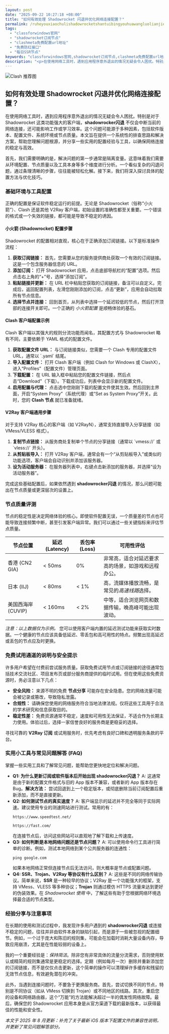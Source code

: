 ```yaml
---
layout: post
date: "2025-09-22 10:27:18 +08:00"
title: "如何有效处理 Shadowrocket 闪退并优化网络连接配置？"
permalink: /ruheyouxiaochulishadowrocketshantuibingyouhuawangluolianjiepeizhi/
tags:
  - "classforwindows官网"
  - "shadowrocket订阅节点"
  - "clashmeta免费配置url地址"
  - "免费防红接口"
  - "每日SSR节点"
keywords: "classforwindows官网,shadowrocket订阅节点,clashmeta免费配置url地址,免费防红接口,每日SSR节点"
description: "<p>在使用网络工具时，遇到应用程序意外退出的情况无疑会令人困扰。特别是对于 Shadowrocket 这类功能强大的客户端，<strong>shadowrocker闪退</strong> 不仅会中断当前的网络连接，还可能影响工作或学习效率。这个问题可能源于多种因素，包括软件版本、配置文件、系统环境或节点质量。本文旨在提供一个系统性的排查思路和解决方案，帮助您理解问题根源，并分享一些实用的配置经验与工具，以确保网络连接的稳定与高效。</p>"
---
```


![Clash 推荐图](https://clashjd.github.io/assets/img/tiktok机场推荐.png)

## 如何有效处理 Shadowrocket 闪退并优化网络连接配置？

<p>在使用网络工具时，遇到应用程序意外退出的情况无疑会令人困扰。特别是对于 Shadowrocket 这类功能强大的客户端，<strong>shadowrocker闪退</strong> 不仅会中断当前的网络连接，还可能影响工作或学习效率。这个问题可能源于多种因素，包括软件版本、配置文件、系统环境或节点质量。本文旨在提供一个系统性的排查思路和解决方案，帮助您理解问题根源，并分享一些实用的配置经验与工具，以确保网络连接的稳定与高效。</p>
<p>首先，我们需要明确的是，解决问题的第一步通常是隔离变量。这意味着我们需要从环境配置、节点质量以及工具本身等多个维度进行分析。一个看似复杂的闪退问题，通过条理清晰的步骤，往往能被轻松化解。接下来，我们将深入探讨具体的配置方法与优化技巧。</p>

<h3>基础环境与工具配置</h3>
<p>正确的配置是保证软件稳定运行的前提。无论是 Shadowrocket（俗称“小火箭”）、Clash 还是其他 V2Ray 客户端，初始设置的准确性都至关重要。一个错误的格式或一个失效的链接，都可能是导致不稳定的诱因。</p>
<h4>小火箭 (Shadowrocket) 配置步骤</h4>
<p>Shadowrocket 的配置相对直观，核心在于正确添加订阅链接。以下是标准操作流程：</p>
<ol>
    <li><strong>获取订阅链接：</strong> 首先，您需要从您的服务提供商处获取一个有效的订阅链接。这是一个包含服务器信息的 URL。</li>
    <li><strong>添加订阅：</strong> 打开 Shadowrocket 应用，点击底部导航栏的“配置”选项。然后点击右上角的“+”号，选择“添加订阅”。</li>
    <li><strong>粘贴链接并更新：</strong> 在 URL 栏中粘贴您获取的订阅链接，备注可以自定义。完成后，返回配置列表，左滑您刚刚添加的订阅，点击“更新”，应用会自动拉取所有节点信息。</li>
    <li><strong>选择节点并连接：</strong> 回到首页，从列表中选择一个延迟较低的节点，然后打开顶部的连接开关即可。一个正确的 <em>小火箭配置</em> 是顺畅体验的基石。</li>
</ol>
<h4>Clash 客户端配置示例</h4>
<p>Clash 客户端以其强大的规则分流功能而闻名，其配置方式与 Shadowrocket 略有不同，主要依赖于 YAML 格式的配置文件。</p>
<ol>
    <li><strong>获取配置文件 URL：</strong> 与订阅链接类似，您需要一个 Clash 专用的配置文件 URL，通常以 `.yaml` 结尾。</li>
    <li><strong>导入配置文件：</strong> 打开 Clash 客户端（例如 Clash for Windows 或 ClashX），进入“Profiles”（配置文件）管理页面。</li>
    <li><strong>下载配置：</strong> 在 URL 输入框中粘贴您的配置文件链接，然后点击“Download”（下载）。下载成功后，列表中会显示新的配置文件。</li>
    <li><strong>启用配置与代理：</strong> 点击选中您刚刚下载的配置文件使其生效。然后回到主界面，开启“System Proxy”（系统代理）或“Set as System Proxy”开关。此时，您的 <strong>Clash 节点</strong> 就已准备就绪。</li>
</ol>
<h4>V2Ray 客户端通用步骤</h4>
<p>对于支持 V2Ray 核心的客户端（如 V2RayN），通常支持直接导入分享链接（如 VMess/VLESS 格式）。</p>
<ol>
    <li><strong>复制节点链接：</strong> 从服务商处复制单个节点的分享链接（通常以 `vmess://` 或 `vless://` 开头）。</li>
    <li><strong>从剪贴板导入：</strong> 打开 V2Ray 客户端，通常会有一个“从剪贴板导入”或类似的功能选项，客户端会自动识别并添加该服务器。</li>
    <li><strong>设为活动服务器：</strong> 在服务器列表中，右键点击新添加的服务器，并选择“设为活动服务器”。</li>
</ol>
<p>完成这些基础配置后，如果依然遇到 <strong>shadowrocker闪退</strong> 的情况，那么问题可能出在节点质量或更深层次的设置上。</p>

<h3>节点质量评测</h3>
<p>节点的稳定性是决定网络体验的核心。即使软件配置无误，一个质量差的节点也可能导致连接频繁中断，甚至引发客户端异常。我们可以通过一些关键指标来评估节点质量。</p>
<table>
  <thead>
    <tr>
      <th>节点位置</th>
      <th>延迟 (Latency)</th>
      <th>丢包率 (Loss)</th>
      <th>可用性评估</th>
    </tr>
  </thead>
  <tbody>
    <tr>
      <td>香港 (CN2 GIA)</td>
      <td>&lt; 50ms</td>
      <td>0%</td>
      <td>非常高，适合对延迟要求高的场景，如游戏和远程办公。</td>
    </tr>
    <tr>
      <td>日本 (IIJ)</td>
      <td>&lt; 80ms</td>
      <td>&lt; 1%</td>
      <td>高，流媒体播放流畅，是常见的<em>高速线路</em>选择。</td>
    </tr>
    <tr>
      <td>美国西海岸 (CUVIP)</td>
      <td>&lt; 160ms</td>
      <td>&lt; 2%</td>
      <td>中等，适合浏览网页和数据传输，晚高峰可能出现波动。</td>
    </tr>
  </tbody>
</table>
<p><em>注意：以上数据仅为示例。</em> 您可以使用客户端内置的延迟测试功能来获取实时数据。一个健康的节点应该具备低延迟、零丢包和高可用性的特点。频繁出现高延迟或丢包的节点应及时更换。</p>

<h3>免费试用通道的说明与安全提示</h3>
<p>许多用户希望在付费前尝试服务质量。获取免费试用节点或订阅链接的途径通常包括技术交流社区、项目发布页或部分服务商提供的临时试用。但在使用这些免费资源时，务必注意以下几点：</p>
<ul>
    <li><strong>安全风险：</strong> 来源不明的免费 <strong>节点分享</strong> 可能存在安全隐患。您的网络流量可能会被记录或篡改，导致隐私泄露。</li>
    <li><strong>合规性：</strong> 请确保您使用的网络服务符合当地法律法规。仅将这些工具用于合法的学术研究和信息获取目的。</li>
    <li><strong>稳定性差：</strong> 免费资源通常不稳定，速度和可用性无法保证，不适合作为长期主力使用。体验过后，选择一家信誉良好的服务商是更稳妥的选择。</li>
</ul>
<p>寻找可靠的 <strong>V2Ray 订阅</strong> 或试用服务时，优先考虑有良好口碑和透明服务条款的平台。</p>

<h3>实用小工具与常见问题解答 (FAQ)</h3>
<p>掌握一些实用工具和了解常见问题，能帮助您更快地定位和解决问题。</p>
<ul>
    <li>
        <strong>Q1: 为什么更新订阅或软件版本后开始出现 shadowrocker闪退？</strong>
        A: 这通常是由于新的配置文件格式与旧的 App 版本不兼容，或者新的 App 版本存在 Bug。<strong>解决方法：</strong> 尝试回退到上一个稳定版本，或彻底删除当前订阅配置后重新添加，而不是直接更新。
    </li>
    <li>
        <strong>Q2: 如何测试节点的真实速度？</strong>
        A: 客户端显示的延迟并不完全等同于实际网速。建议使用专业的测速网站进行测试。常用的有：
        <p><code>https://www.speedtest.net/</code></p>
        <p><code>https://fast.com/</code></p>
        在连接节点后，访问这些网站可以直观地了解下载和上传速度。
    </li>
    <li>
        <strong>Q3: 如何判断是本地网络问题还是节点问题？</strong>
        A: 可以使用命令行工具进行简单的诊断。例如，测试本地网络到某个公共服务器的连通性：
        <p><code>ping google.com</code></p>
        如果本地网络正常但连接节点后无法访问，则大概率是节点或配置问题。
    </li>
    <li>
        <strong>Q4: SSR、Trojan、V2Ray 等协议有什么区别？</strong>
        A: 这些是不同的网络传输协议。简单来说，<strong>SSR</strong> 是一种较早的协议；V2Ray 是一个功能强大的框架，支持 VMess、VLESS 等多种协议；<strong>Trojan</strong> 则通过模仿 HTTPS 流量来达到更好的伪装效果。在 <em>Shadowrocket 使用</em> 中，了解这些有助于您根据网络环境选择最合适的节点类型。
    </li>
</ul>

<h3>经验分享与注意事项</h3>
<p>在长期的使用和测试过程中，我发现许多用户遇到的 <strong>shadowrocker闪退</strong> 或连接不稳定的问题，往往并非由软件本身的缺陷引起，而是源于一些被忽视的配置细节。例如，一个过于庞大和陈旧的规则集，可能会在加载时消耗大量设备内存，导致应用崩溃，尤其是在性能较弱的设备上。</p>
<p>我的一个重要经验是：<em>保持简洁</em>。除非您有非常具体的流量分流需求，否则使用默认或精简的规则集通常是更稳定的选择。定期（例如每月一次）删除并重新添加您的订阅链接，而不是仅仅点击更新，这个简单的操作可以清理掉许多缓存和残留的无效节点信息，有效避免潜在的冲突。</p>
<p>此外，当遇到连接问题时，不要急于更换服务商。首先，尝试切换不同的节点，特别是不同协议（如从 VMess 切换到 Trojan）或不同地区的线路。其次，重启您的设备和网络路由器，这个“万能”的方法能解决超过一半的偶发性网络故障。最后，确保您的 Shadowrocket 应用本身是从官方渠道下载的最新版本，以获得最佳的性能和安全性。</p>

<p><em>本文于 2025 年 8 月更新：补充了关于最新 iOS 版本下配置文件的兼容性说明，并更新了常见问题解答部分。</em></p>